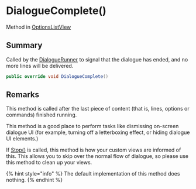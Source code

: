 # DialogueComplete()

Method in [OptionsListView](./)

## Summary

Called by the [DialogueRunner](../yarn.unity.dialoguerunner/) to signal that the dialogue has ended, and no more lines will be delivered.

```csharp
public override void DialogueComplete()
```

## Remarks

This method is called after the last piece of content (that is, lines, options or commands) finished running.

This method is a good place to perform tasks like dismissing on-screen dialogue UI (for example, turning off a letterboxing effect, or hiding dialogue UI elements.)

If [Stop()](../yarn.unity.dialoguerunner/yarn.unity.dialoguerunner.stop.md) is called, this method is how your custom views are informed of this. This allows you to skip over the normal flow of dialogue, so please use this method to clean up your views.

{% hint style="info" %}
The default implementation of this method does nothing.
{% endhint %}
